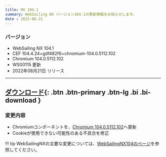 ```yaml
---
title: NX 104.1
summary: WebSailing NX バージョン104.1の更新情報をお知らせします。
date : 2022-08-21
---
```

### バージョン

* WebSailing NX 104.1
* CEF 104.4.24+gdf482f6+chromium-104.0.5112.102 
* Chromium 104.0.5112.102
* WS00115 更新
* 2022年08月21日 リリース

---
[ ダウンロード](https://download.wsoft.ws/WS00115){: .btn .btn-primary .btn-lg .bi .bi-download }
---

### 変更内容

* Chromiumコンポーネントを、[Chromium 104.0.5112.102](https://chromereleases.googleblog.com/2022/08/stable-channel-update-for-desktop_16.html)へ更新
* Cookieが使用できない可能性のある不具合を修正

!!! tip
    WebSailingNXの主要な変更については、[WebSailingNX104のページ](../1040)を参照してください。
